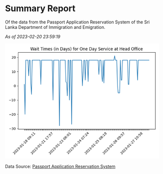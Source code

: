 # Summary Report

Of the data from the Passport Application Reservation System of the Sri Lanka Department of Immigration and Emigration.

*As of 2023-02-20 23:59:19*

![Wait Time Chart](summary.wait_time_chart.png)

Data Source: [Passport Application Reservation System](https://eservices.immigration.gov.lk:8443/appointment/pages/reservationApplication.xhtml)